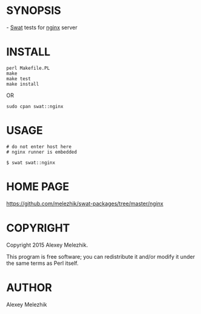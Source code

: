 # SYNOPSIS

\- [Swat](https://github.com/melezhik/swat) tests for [nginx](http://nginx.org/) server

# INSTALL

    perl Makefile.PL
    make
    make test
    make install

OR

    sudo cpan swat::nginx

# USAGE

    # do not enter host here
    # nginx runner is embedded

    $ swat swat::nginx 

# HOME PAGE

https://github.com/melezhik/swat-packages/tree/master/nginx

# COPYRIGHT

Copyright 2015 Alexey Melezhik.

This program is free software; you can redistribute it and/or modify it under the same terms as Perl itself.

# AUTHOR

Alexey Melezhik

